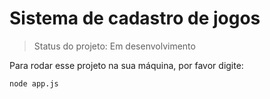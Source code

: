 # Sistema de cadastro de jogos
  
> Status do projeto: Em desenvolvimento
  
Para rodar esse projeto na sua máquina, por favor digite:
  
  ```
  node app.js
  ```

